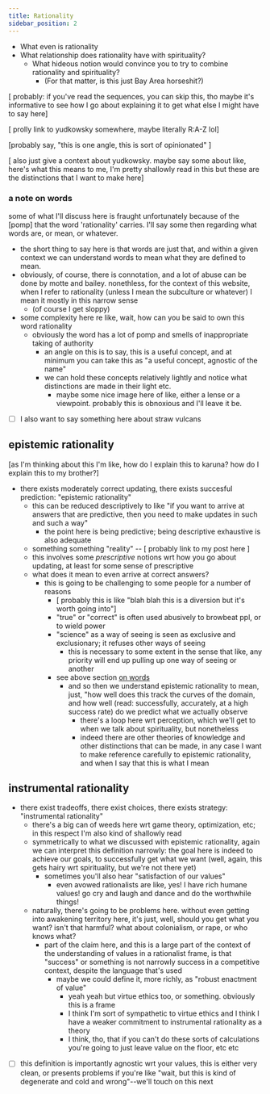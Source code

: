 ```yaml
---
title: Rationality
sidebar_position: 2
---
```


- What even is rationality
- What relationship does rationality have with spirituality?
  - What hideous notion would convince you to try to combine rationality and spirituality?
    - (For that matter, is this just Bay Area horseshit?)

[ probably: if you've read the sequences, you can skip this, tho maybe it's informative to see how I go about explaining it to get what else I might have to say here]

[ prolly link to yudkowsky somewhere, maybe literally R:A-Z lol]

[probably say, "this is one angle, this is sort of opinionated" ]

[ also just give a context about yudkowsky. maybe say some about like, here's what this means to me, I'm pretty shallowly read in this but these are the distinctions that I want to make here]

### a note on words

some of what I'll discuss here is fraught unfortunately because of the [pomp] that the word 'rationality' carries. I'll say some then regarding what words are, or mean, or whatever.
- the short thing to say here is that words are just that, and within a given context we can understand  words to mean what they are defined to mean.
- obviously, of course, there is connotation, and a lot of abuse can be done by motte and bailey. nonethless, for the context of this website, when I refer to rationality (unless I mean the subculture or whatever) I mean it mostly in this narrow sense
  - (of course I get sloppy)
- some complexity here re like, wait, how can you be said to own this word rationality
  - obviously the word has a lot of pomp and smells of inappropriate taking of authority
    - an angle on this is to say, this is a useful concept, and at minimum you can take this as "a useful concept, agnostic of the name"
    - we can hold these concepts relatively lightly and notice what distinctions are made in their light etc.
      - maybe some nice image here of like, either a lense or a viewpoint. probably this is obnoxious and I'll leave it be.

- [ ]  I also want to say something here about straw vulcans

## epistemic rationality

[as I'm thinking about this I'm like, how do I explain this to karuna? how do I explain this to my brother?]
- there exists moderately correct updating, there exists succesful prediction: "epistemic rationality"
  - this can be reduced descriptively to like "if you want to arrive at answers that are predictive, then you need to make updates in such and such a way"
    - the point here is being predictive; being descriptive exhaustive is also adequate
  - something something "reality" -- [ probably link to my post here ]
  - this involves some *prescriptive* notions wrt how you go about updating, at least for some sense of prescriptive
  - what does it mean to even arrive at correct answers?
    - this is going to be challenging to some people for a number of reasons
      - [ probably this is like "blah blah this is a diversion but it's worth going into"]
      - "true" or "correct" is often used abusively to browbeat ppl, or to wield power
      - "science" as a way of seeing is seen as exclusive and exclusionary; it refuses other ways of seeing
        - this is necessary to some extent in the sense that like, any priority will end up pulling up one way of seeing or another
      - see above section [on words](#a-note-on-words)
        - and so then we understand epistemic rationality to mean, just, "how well does this track the curves of the domain, and how well (read: successfully, accurately, at a high success rate) do we predict what we actually observe
          - there's a loop here wrt perception, which we'll get to when we talk about spirituality, but nonetheless
          - indeed there are other theories of knowledge and other distinctions that can be made, in any case I want to make reference carefully to epistemic rationality, and when I say that this is what I mean

## instrumental rationality
- there exist tradeoffs, there exist choices, there exists strategy: "instrumental rationality"
  - there's a big can of weeds here wrt game theory, optimization, etc; in this respect I'm also kind of shallowly read
  - symmetrically to what we discussed with epistemic rationality, again we can interpret this definition narrowly: the goal here is indeed to achieve our goals, to successfully get what we want (well, again, this gets hairy wrt spirituality, but we're not there yet)
    - sometimes you'll also hear "satisfaction of our values"
      - even avowed rationalists are like, yes! I have rich humane values! go cry and laugh and dance and do the worthwhile things!
  - naturally, there's going to be problems here. without even getting into awakening territory here, it's just, well, should you get what you want? isn't that harmful? what about colonialism, or rape, or who knows what?
    - part of the claim here, and this is a large part of the context of the understanding of values in a rationalist frame, is that "success" or something is not narrowly success in a competitive context, despite the language that's used
      - maybe we could define it, more richly, as "robust enactment of value"
        - yeah yeah but virtue ethics too, or something. obviously this is a frame
        - I think I'm sort of sympathetic to virtue ethics and I think I have a weaker commitment to instrumental rationality as a theory
        - I think, tho, that if you can't do these sorts of calculations you're going to just leave value on the floor, etc etc
- [ ] this definition is importantly agnostic wrt your values, this is either very clean, or presents problems if you're like "wait, but this is kind of degenerate and cold and wrong"--we'll touch on this next
